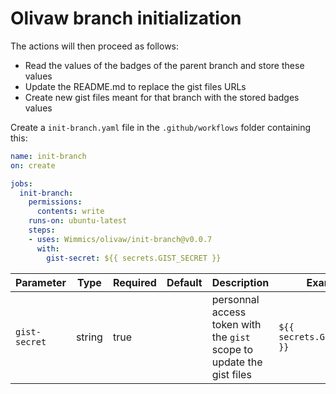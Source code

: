 # Olivaw branch initialization

The actions will then proceed as follows:

* Read the values of the badges of the parent branch and store these values
* Update the README.md to replace the gist files URLs
* Create new gist files meant for that branch with the stored badges values

Create a `init-branch.yaml` file in the `.github/workflows` folder containing this:

```yaml
name: init-branch
on: create

jobs:
  init-branch:
    permissions:
      contents: write
    runs-on: ubuntu-latest
    steps:
    - uses: Wimmics/olivaw/init-branch@v0.0.7
      with:
        gist-secret: ${{ secrets.GIST_SECRET }}
```

|Parameter|Type|Required|Default|Description|Example|
|---------|----|--------|-------|-----------|-------|
|`gist-secret`|string|true||personnal access token with the `gist` scope to update the gist files|`${{ secrets.GIST_SECRET }}`|
